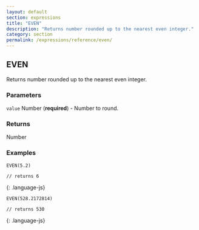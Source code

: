```yaml
---
layout: default
section: expressions
title: "EVEN"
description: "Returns number rounded up to the nearest even integer."
category: section
permalink: /expressions/reference/even/
---
```


## EVEN

Returns number rounded up to the nearest even integer.

### Parameters

`value` Number (__required__) - Number to round.

### Returns

Number

### Examples

~~~
EVEN(5.2)

// returns 6
~~~
{: .language-js}


~~~
EVEN(528.2172814)

// returns 530
~~~
{: .language-js}